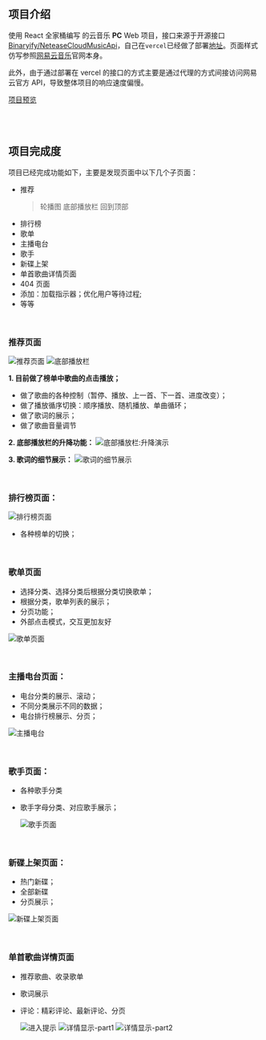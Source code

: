 ## 项目介绍

使用 React 全家桶编写 的云音乐 **PC** Web 项目，接口来源于开源接口[Binaryify/NeteaseCloudMusicApi](https://neteasecloudmusicapi.vercel.app/#/?id=%e5%ae%89%e8%a3%85)，自己在`vercel`已经做了部署[地址](https://vercel.com/cindiou/netease-cloud-music-api)。页面样式仿写参照[网易云音乐](https://music.163.com)官网本身。

此外，由于通过部署在 vercel 的接口的方式主要是通过代理的方式间接访问网易云官方 API，导致整体项目的响应速度偏慢。

[项目预览](https://music.biubiu.fans/)

<br/>
<br/>

## 项目完成度

项目已经完成功能如下，主要是发现页面中以下几个子页面：

- 推荐
  > 轮播图
  > 底部播放栏
  > 回到顶部
- 排行榜
- 歌单
- 主播电台
- 歌手
- 新碟上架
- 单首歌曲详情页面
- 404 页面
- 添加：加载指示器；优化用户等待过程;
- 等等

<br/>

### 推荐页面

![推荐页面][1]
![底部播放栏][2]

**1. 目前做了榜单中歌曲的点击播放；**

- 做了歌曲的各种控制（暂停、播放、上一首、下一首、进度改变）；
- 做了播放循序切换：顺序播放、随机播放、单曲循环；
- 做了歌词的展示；
- 做了歌曲音量调节

**2. 底部播放栏的升降功能：**
![底部播放栏:升降演示][playbar-updown]

**3. 歌词的细节展示：**
![歌词的细节展示][3]

<br/>

### 排行榜页面：

![排行榜页面][4]

- 各种榜单的切换；

<br/>

### 歌单页面

- 选择分类、选择分类后根据分类切换歌单；
- 根据分类，歌单列表的展示；
- 分页功能；
- 外部点击模式，交互更加友好

![歌单页面][5]

<br/>

### 主播电台页面：

- 电台分类的展示、滚动；
- 不同分类展示不同的数据；
- 电台排行榜展示、分页；

![主播电台][6]

<br/>

### 歌手页面：

- 各种歌手分类
- 歌手字母分类、对应歌手展示；

  ![歌手页面][7]

<br/>

### 新碟上架页面：

- 热门新碟；
- 全部新碟
- 分页展示；

![新碟上架页面][8]

<br/>

### 单首歌曲详情页面

- 推荐歌曲、收录歌单
- 歌词展示
- 评论：精彩评论、最新评论、分页

  ![进入提示][9]
  ![详情显示-part1][10]
  ![详情显示-part2][11]

[playbar-updown]: images/playbar-updown.gif
[1]: images/1.png
[2]: images/2.png
[3]: images/3.png
[4]: images/4.png
[5]: images/5.png
[6]: images/6.png
[7]: images/7.png
[8]: images/8.png
[9]: images/9.png
[10]: images/10.png
[11]: images/11.png
